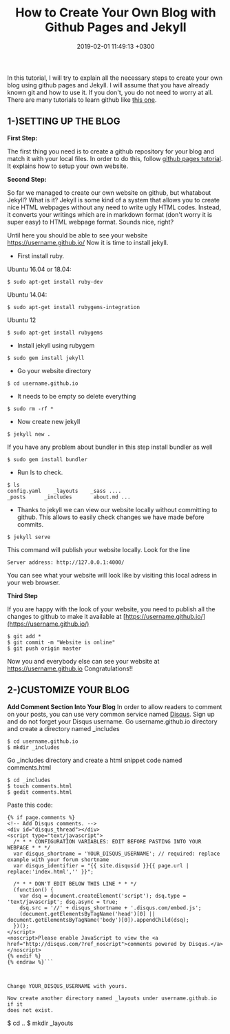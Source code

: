 ﻿---
layout: post
title:  "How to Create Your Own Blog with Github Pages and Jekyll"
date:   2019-02-01 11:49:13 +0300
comments: true
---

In this tutorial, I will try to explain all the necessary steps to create your 
own blog using github pages and Jekyll. I will assume that you have already 
known git and how to use it. If you don't, you do not need to worry at all.
There are many tutorials to learn github like [this one](https://guides.github.com/activities/hello-world/).

## 1-)SETTING UP THE BLOG
**First Step:**

The first thing you need is to create a github repository for your blog and
match it with your local files. In order to do this, follow [github pages
tutorial](https://pages.github.com/). It explains how to setup your own website.

**Second Step:**

So far we managed to create our own website on github, but whatabout Jekyll?
What is it? Jekyll is some kind of a system that allows you to create nice HTML
webpages without any need to write ugly HTML codes. Instead, it converts your 
writings which are in markdown format (don't worry it is super easy) to HTML
webpage format. Sounds nice, right?

Until here you should be able to see your website https://username.github.io/
Now it is time to install jekyll.

* First install ruby.
 
Ubuntu 16.04 or 18.04:
```
$ sudo apt-get install ruby-dev
```
Ubuntu 14.04:
```
$ sudo apt-get install rubygems-integration
```
Ubuntu 12
```
$ sudo apt-get install rubygems
```

* Install jekyll using rubygem

```
$ sudo gem install jekyll
```
* Go your website directory

```
$ cd username.github.io
```
* It needs to be empty so delete everything

```
$ sudo rm -rf * 
```
* Now create new jekyll
 
```
$ jekyll new .
```
If you have any problem about bundler in this step install bundler as well
```
$ sudo gem install bundler
```
* Run ls to check.

```
$ ls
config.yaml    _layouts    _sass ....
_posts      _includes       about.md ...
```
* Thanks to jekyll we can view our website locally without committing to 
github. This allows to easily check changes we have made before commits.

```
$ jekyll serve
```
This command will publish your website locally. Look for the line
```
Server address: http://127.0.0.1:4000/
```
You can see what your website will look like by visiting this local adress in 
your web browser.

**Third Step**

If you are happy with the look of your website, you need to publish all the 
changes to github to make it available at [https://username.github.io/](https://username.github.io/)
```
$ git add *
$ git commit -m "Website is online"
$ git push origin master
```

Now you and everybody else can see your website at https://username.github.io
Congratulations!!

## 2-)CUSTOMIZE YOUR BLOG 
**Add Comment Section Into Your Blog**
In order to allow readers to comment on your posts, you can use very common
service named [Disqus](https://disqus.com/home). Sign up and do not forget 
your Disqus username.
Go username.github.io directory and create a directory named _includes
```
$ cd username.github.io
$ mkdir _includes
```
Go _includes directory and create a html snippet code named comments.html
```
$ cd _includes
$ touch comments.html 
$ gedit comments.html
```
Paste this code:
```{% raw %}
{% if page.comments %}
<!-- Add Disqus comments. -->
<div id="disqus_thread"></div>
<script type="text/javascript">
  /* * * CONFIGURATION VARIABLES: EDIT BEFORE PASTING INTO YOUR WEBPAGE * * */
  var disqus_shortname = 'YOUR_DISQUS_USERNAME'; // required: replace example with your forum shortname
  var disqus_identifier = "{{ site.disqusid }}{{ page.url | replace:'index.html','' }}";

  /* * * DON'T EDIT BELOW THIS LINE * * */
  (function() {
    var dsq = document.createElement('script'); dsq.type = 'text/javascript'; dsq.async = true;
    dsq.src = '//' + disqus_shortname + '.disqus.com/embed.js';
    (document.getElementsByTagName('head')[0] || document.getElementsByTagName('body')[0]).appendChild(dsq);
  })();
</script>
<noscript>Please enable JavaScript to view the <a href="http://disqus.com/?ref_noscript">comments powered by Disqus.</a></noscript>
{% endif %}
{% endraw %}```



Change YOUR_DISQUS_USERNAME with yours.

Now create another directory named _layouts under username.github.io if it 
does not exist.
```
$ cd ..
$ mkdir _layouts
 

























